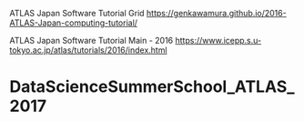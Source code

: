 ATLAS Japan Software Tutorial Grid
https://genkawamura.github.io/2016-ATLAS-Japan-computing-tutorial/

ATLAS Japan Software Tutorial Main - 2016
https://www.icepp.s.u-tokyo.ac.jp/atlas/tutorials/2016/index.html
# DataScienceSummerSchool_ATLAS_2017
